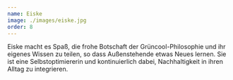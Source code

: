 ```yaml
---
name: Eiske
image: ./images/eiske.jpg
order: 8
---
```


Eiske macht es Spaß, die frohe Botschaft der Grüncool-Philosophie und ihr eigenes Wissen zu teilen, so dass Außenstehende etwas Neues lernen. Sie ist eine Selbstoptimiererin und kontinuierlich dabei, Nachhaltigkeit in ihren Alltag zu integrieren.
